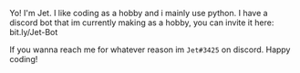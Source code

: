 Yo! I'm Jet. I like coding as a hobby and i mainly use python. I have a discord bot that im currently making as a hobby, you can invite it here: bit.ly/Jet-Bot

If you wanna reach me for whatever reason im `Jet#3425` on discord. Happy coding!
